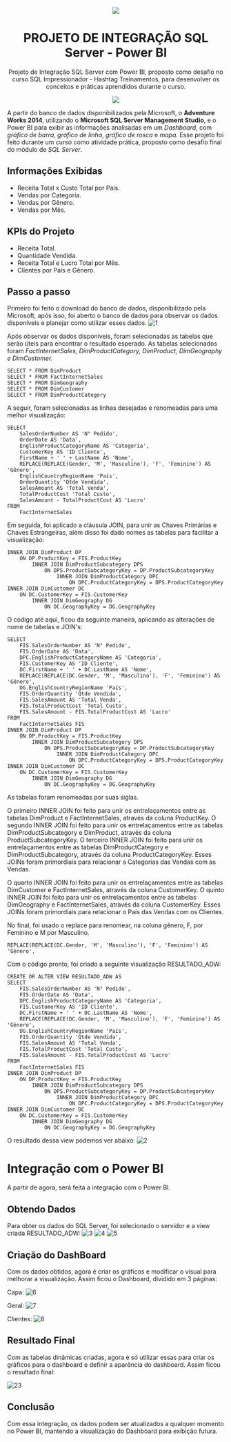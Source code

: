 <p align="center"><img src="https://user-images.githubusercontent.com/120461225/229381026-516543c2-2dc6-47b3-a3f9-3bc66e76f092.png"></p>
<h1 align="center">PROJETO DE INTEGRAÇÃO SQL Server - Power BI</h1>
<p align="center">Projeto de Integração SQL Server com Power BI, proposto como desafio no curso SQL Impressionador - Hashtag Treinamentos, para desenvolver os conceitos e práticas aprendidos durante o curso.</p>



<p align="center"><img src="https://user-images.githubusercontent.com/120461225/229381133-f3e88783-a89f-439b-a962-c4e2ee7d30d1.png"></p>


<p>A partir do banco de dados disponibilizados pela Microsoft, o <strong>Adventure Works 2014</strong>, utilizando o <strong>Microsoft SQL Server Management Studio</strong>, e o Power BI para exibir as informações analisadas em um <em>Dashboard</em>, com <em>gráfico de barra</em>, <em>gráfico de linha</em>, <em>gráfico de rosca</em> e <em>mapa</em>. Esse projeto foi feito durante um curso como atividade pr&aacute;tica, proposto como desafio final do módulo de <em>SQL Server</em>.</p>

## Informações Exibidas
<ul>
 <li>Receita Total x Custo Total por País.</li>
 <li>Vendas por Categoria.</li>
 <li>Vendas por Gênero.</li>
 <li>Vendas por Mês.</li>
</ul>

## KPIs do Projeto
<ul>
 <li>Receita Total.</li>
 <li>Quantidade Vendida.</li>
 <li>Receita Total e Lucro Total por Mês.</li>
 <li>Clientes por País e Gênero.</li>
</ul>

## Passo a passo
Primeiro foi feito o download do banco de dados, disponibilizado pela Microsoft, após isso, foi aberto o banco de dados para observar os dados disponíveis e planejar como utilizar esses dados.
![1](https://user-images.githubusercontent.com/120461225/229361830-3b508438-4595-43e8-ba29-a555c5df3a6d.jpg)

Após observar os dados disponíveis, foram selecionadas as tabelas que serão úteis para encontrar o resultado esperado. As tabelas selecionados foram <em>FactInternetSales, DimProductCategory, DimProduct, DimGeography e DimCustomer.</em>

```
SELECT * FROM DimProduct
SELECT * FROM FactInternetSales
SELECT * FROM DimGeography
SELECT * FROM DimCustomer
SELECT * FROM DimProductCategory
```

A seguir, foram selecionadas as linhas desejadas e renomeadas para uma melhor visualização:

```
SELECT
	SalesOrderNumber AS 'N° Pedido',
	OrderDate AS 'Data', 
	EnglishProductCategoryName AS 'Categoria',
	CustomerKey AS 'ID Cliente',
	FirstName + ' ' + LastName AS 'Nome',
	REPLACE(REPLACE(Gender, 'M', 'Masculino'), 'F', 'Feminino') AS 'Gênero',
	EnglishCountryRegionName 'País',
	OrderQuantity 'Qtde Vendida',
	SalesAmount AS 'Total Venda',
	TotalProductCost 'Total Custo',
	SalesAmount - TotalProductCost AS 'Lucro'
FROM
	FactInternetSales
```

Em seguida, foi aplicado a cláusula JOIN, para unir as Chaves Primárias e Chaves Estrangeiras, além disso foi dado nomes as tabelas para facilitar a visualização:


```
INNER JOIN DimProduct DP
	ON DP.ProductKey = FIS.ProductKey
		INNER JOIN DimProductSubcategory DPS
			ON DPS.ProductSubcategoryKey = DP.ProductSubcategoryKey
				INNER JOIN DimProductCategory DPC
					ON DPC.ProductCategoryKey = DPS.ProductCategoryKey
INNER JOIN DimCustomer DC
	ON DC.CustomerKey = FIS.CustomerKey
		INNER JOIN DimGeography DG
			ON DC.GeographyKey = DG.GeographyKey
```

O código até aqui, ficou da seguinte maneira, aplicando as alterações de nome de tabelas e JOIN's:

```
SELECT
	FIS.SalesOrderNumber AS 'N° Pedido',
	FIS.OrderDate AS 'Data', 
	DPC.EnglishProductCategoryName AS 'Categoria',
	FIS.CustomerKey AS 'ID Cliente',
	DC.FirstName + ' ' + DC.LastName AS 'Nome',
	REPLACE(REPLACE(DC.Gender, 'M', 'Masculino'), 'F', 'Feminino') AS 'Gênero',
	DG.EnglishCountryRegionName 'País',
	FIS.OrderQuantity 'Qtde Vendida',
	FIS.SalesAmount AS 'Total Venda',
	FIS.TotalProductCost 'Total Custo',
	FIS.SalesAmount - FIS.TotalProductCost AS 'Lucro'
FROM
	FactInternetSales FIS
INNER JOIN DimProduct DP
	ON DP.ProductKey = FIS.ProductKey
		INNER JOIN DimProductSubcategory DPS
			ON DPS.ProductSubcategoryKey = DP.ProductSubcategoryKey
				INNER JOIN DimProductCategory DPC
					ON DPC.ProductCategoryKey = DPS.ProductCategoryKey
INNER JOIN DimCustomer DC
	ON DC.CustomerKey = FIS.CustomerKey
		INNER JOIN DimGeography DG
			ON DC.GeographyKey = DG.GeographyKey
```

As tabelas foram renomeadas por suas siglas.

O primeiro INNER JOIN foi feito para unir os entrelaçamentos entre as tabelas DimProduct e FactInternetSales, através da coluna ProductKey.
O segundo INNER JOIN foi feito para unir os entrelaçamentos entre as tabelas DimProductSubcategory e DimProduct, através da coluna ProductSubcategoryKey.
O terceiro INNER JOIN foi feito para unir os entrelaçamentos entre as tabelas DimProductCategory e DimProductSubcategory, através da coluna ProductCategoryKey.
Esses JOINs foram primordiais para relacionar a Categorias das Vendas com as Vendas.

O quarto INNER JOIN foi feito para unir os entrelaçamentos entre as tabelas DimCustomer e FactInternetSales, através da coluna CustomerKey.
O quinto INNER JOIN foi feito para unir os entrelaçamentos entre as tabelas DimGeography e FactInternetSales, através da coluna CustomerKey.
Esses JOINs foram primordiais para relacionar o País das Vendas com os Clientes.

No final, foi usado o replace para renomear, na coluna gênero, F, por Feminino e M por Masculino.

```
REPLACE(REPLACE(DC.Gender, 'M', 'Masculino'), 'F', 'Feminino') AS 'Gênero',
```

Com o código pronto, foi criado a seguinte visualização RESULTADO_ADW:


```
CREATE OR ALTER VIEW RESULTADO_ADW AS
SELECT
	FIS.SalesOrderNumber AS 'N° Pedido',
	FIS.OrderDate AS 'Data', 
	DPC.EnglishProductCategoryName AS 'Categoria',
	FIS.CustomerKey AS 'ID Cliente',
	DC.FirstName + ' ' + DC.LastName AS 'Nome',
	REPLACE(REPLACE(DC.Gender, 'M', 'Masculino'), 'F', 'Feminino') AS 'Gênero',
	DG.EnglishCountryRegionName 'País',
	FIS.OrderQuantity 'Qtde Vendida',
	FIS.SalesAmount AS 'Total Venda',
	FIS.TotalProductCost 'Total Custo',
	FIS.SalesAmount - FIS.TotalProductCost AS 'Lucro'
FROM
	FactInternetSales FIS
INNER JOIN DimProduct DP
	ON DP.ProductKey = FIS.ProductKey
		INNER JOIN DimProductSubcategory DPS
			ON DPS.ProductSubcategoryKey = DP.ProductSubcategoryKey
				INNER JOIN DimProductCategory DPC
					ON DPC.ProductCategoryKey = DPS.ProductCategoryKey
INNER JOIN DimCustomer DC
	ON DC.CustomerKey = FIS.CustomerKey
		INNER JOIN DimGeography DG
			ON DC.GeographyKey = DG.GeographyKey
```

O resultado dessa view podemos ver abaixo:
![2](https://user-images.githubusercontent.com/120461225/229381622-a85833fb-139a-4f8a-a3b1-99c21db91f9f.jpg)


# Integração com o Power BI
A partir de agora, será feita a integração com o Power BI.

## Obtendo Dados
Para obter os dados do SQL Server, foi selecionado o servidor e a view criada RESULTADO_ADW:
![3](https://user-images.githubusercontent.com/120461225/229381784-c30928dc-c869-4ce6-90b5-9e24897f5c1c.jpg)
![4](https://user-images.githubusercontent.com/120461225/229381787-30eed865-9a48-457b-a386-950162618e67.jpg)
![5](https://user-images.githubusercontent.com/120461225/229381835-a6beb024-559d-43b0-b18c-4339c249ffc1.jpg)

## Criação do DashBoard
Com os dados obtidos, agora é criar os gráficos e modificar o visual para melhorar a visualização.
Assim ficou o Dashboard, dividido em 3 páginas:

Capa:
![6](https://user-images.githubusercontent.com/120461225/229381993-10580ee4-b671-4532-8a30-a38dacbb8f39.jpg)

Geral:
![7](https://user-images.githubusercontent.com/120461225/229381998-a6870ba7-bce0-47d6-b5ac-96de8478c72b.jpg)

Clientes:
![8](https://user-images.githubusercontent.com/120461225/229382010-b9e9bcb9-6f79-4e3e-a298-46c981daec27.jpg)


## Resultado Final
Com as tabelas dinâmicas criadas, agora é só utilizar essas para criar os gráficos para o dashboard e definir a aparência do dashboard.
Assim ficou o resultado final:

![23](https://user-images.githubusercontent.com/120461225/229364924-ea8bbb07-4429-4e6d-bb70-756421a7b068.jpg)

## Conclusão
Com essa integração, os dados podem ser atualizados a qualquer momento no Power BI, mantendo a visualização do Dashboard para exibição futura.
</body>

